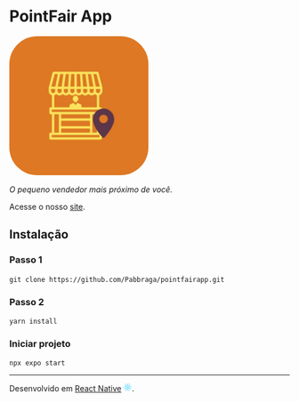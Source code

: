 # PointFair App

<img 
width="250px"
src="./assets/icon.png"
style="display: inline-block; margin: 0 auto; max-width: 250px; border-radius: 50px">

*O pequeno vendedor mais próximo de você.*

Acesse o nosso [site](https://pointfair.up.railway.app/).

## Instalação

### Passo 1
```
git clone https://github.com/Pabbraga/pointfairapp.git
```

### Passo 2
```
yarn install
```

### Iniciar projeto
```
npx expo start
```

___

Desenvolvido em [React Native](https://reactnative.dev) <img height="15" src="https://raw.githubusercontent.com/devicons/devicon/master/icons/react/react-original.svg">.